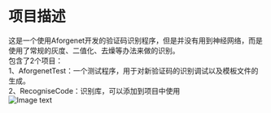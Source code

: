 # 项目描述
这是一个使用Aforgenet开发的验证码识别程序，但是并没有用到神经网络，而是使用了常规的灰度、二值化、去燥等办法来做的识别。</br>
包含了2个项目：</br>
1、AforgenetTest：一个测试程序，用于对新验证码的识别调试以及模板文件的生成。</br>
2、RecogniseCode：识别库，可以添加到项目中使用</br>
![Image text](https://github.com/kwwwvagaa/YanZhengMaShiBie/blob/master/Demo.png)

